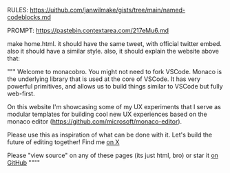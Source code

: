 RULES:
https://uithub.com/janwilmake/gists/tree/main/named-codeblocks.md

PROMPT:
https://pastebin.contextarea.com/217eMu6.md

make home.html. it should have the same tweet, with official twitter embed. also it should have a similar style. also, it should explain the website above that:

"""
Welcome to monacobro. You might not need to fork VSCode. Monaco is the underlying library that is used at the core of VSCode. It has very powerful primitives, and allows us to build things similar to VSCode but fully web-first.

On this website I'm showcasing some of my UX experiments that I serve as modular templates for building cool new UX experiences based on the monaco editor (https://github.com/microsoft/monaco-editor).

Please use this as inspiration of what can be done with it. Let's build the future of editing together! Find me [on X](https://x.com/janwilmake)

Please "view source" on any of these pages (its just html, bro) or star it [on GitHub](https://github.com/janwilmake/monacobro)
""""
